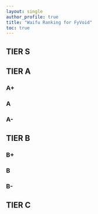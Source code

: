 ```yaml
---
layout: single
author_profile: true
title: "Waifu Ranking for FyVoid"
toc: true
---
```


## TIER S

## TIER A

### A+

### A

### A-

## TIER B

### B+

### B

### B-

## TIER C